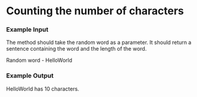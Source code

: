 ﻿# Counting the number of characters

### Example Input
The method should take the random word as a parameter.
It should return a sentence containing the word and the length of the word.

Random word - HelloWorld

### Example Output
HelloWorld has 10 characters.